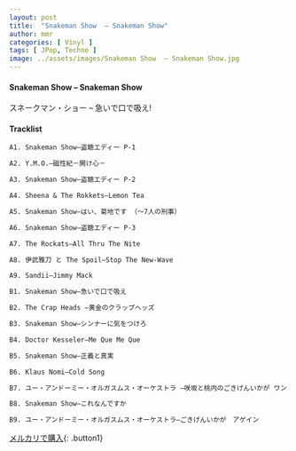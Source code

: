 ```yaml
---
layout: post
title:  "Snakeman Show  – Snakeman Show"
author: mmr
categories: [ Vinyl ]
tags: [ JPop, Techno ]
image: ../assets/images/Snakeman Show  – Snakeman Show.jpg
---
```


#### Snakeman Show  – Snakeman Show

スネークマン・ショー – 急いで口で吸え!

#### Tracklist
```md
A1. Snakeman Show–盗聴エディー P-1

A2. Y.M.O.–磁性紀－開け心－

A3. Snakeman Show–盗聴エディー P-2

A4. Sheena & The Rokkets–Lemon Tea

A5. Snakeman Show–はい、菊地です （～7人の刑事）

A6. Snakeman Show–盗聴エディー P-3

A7. The Rockats–All Thru The Nite

A8. 伊武雅刀 と The Spoil–Stop The New-Wave

A9. Sandii–Jimmy Mack

B1. Snakeman Show–急いで口で吸え

B2. The Crap Heads –黄金のクラップヘッズ

B3. Snakeman Show–シンナーに気をつけろ

B4. Doctor Kesseler–Me Que Me Que

B5. Snakeman Show–正義と真実

B6. Klaus Nomi–Cold Song

B7. ユー・アンドーミー・オルガスムス・オーケストラ –咲坂と桃内のごきげんいかが ワン・ツゥ・スリー

B8. Snakeman Show–これなんですか

B9. ユー・アンドーミー・オルガスムス・オーケストラ–ごきげんいかが　アゲイン
```


[メルカリで購入](https://jp.mercari.com/item/m52075146964){: .button1}

